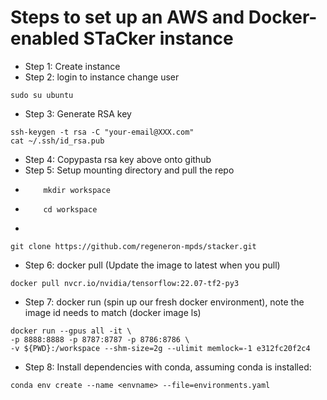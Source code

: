 # Steps to set up an AWS and Docker-enabled STaCker instance

* Step 1: Create instance
* Step 2: login to instance change user

```
sudo su ubuntu
```

* Step 3: Generate RSA key

```
ssh-keygen -t rsa -C "your-email@XXX.com"
cat ~/.ssh/id_rsa.pub
```

* Step 4: Copypasta rsa key above onto github
* Step 5: Setup mounting directory and pull the repo
*         mkdir workspace
*         cd workspace
*        
```
git clone https://github.com/regeneron-mpds/stacker.git
```

* Step 6: docker pull (Update the image to latest when you pull)

```
docker pull nvcr.io/nvidia/tensorflow:22.07-tf2-py3
```

* Step 7: docker run (spin up our fresh docker environment), note the image id needs to match (docker image ls)
```
docker run --gpus all -it \
-p 8888:8888 -p 8787:8787 -p 8786:8786 \
-v ${PWD}:/workspace --shm-size=2g --ulimit memlock=-1 e312fc20f2c4
```

* Step 8: Install dependencies with conda, assuming conda is installed:

```
conda env create --name <envname> --file=environments.yaml
```
